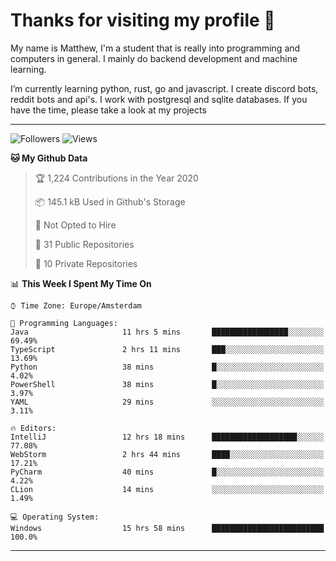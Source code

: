 # Thanks for visiting my profile 👋
My name is Matthew, I'm a student that is really into programming and computers in general. I mainly do backend development and machine learning.

I’m currently learning python, rust, go and javascript. I create discord bots, reddit bots and api's. I work with postgresql and sqlite databases. If you have the time, please take a look at my projects

---
![Followers](https://img.shields.io/github/followers/DankDumpster?style=social)
![Views](https://komarev.com/ghpvc/?username=DankDumpster&style=flat-square&color=green)
<!--START_SECTION:waka-->
**🐱 My Github Data** 

> 🏆 1,224 Contributions in the Year 2020
 > 
> 📦 145.1 kB Used in Github's Storage 
 > 
> 🚫 Not Opted to Hire
 > 
> 📜 31 Public Repositories
 > 
> 🔑 10 Private Repositories 

📊 **This Week I Spent My Time On** 

```text
⌚︎ Time Zone: Europe/Amsterdam

💬 Programming Languages: 
Java                     11 hrs 5 mins       █████████████████░░░░░░░░   69.49% 
TypeScript               2 hrs 11 mins       ███░░░░░░░░░░░░░░░░░░░░░░   13.69% 
Python                   38 mins             █░░░░░░░░░░░░░░░░░░░░░░░░   4.02% 
PowerShell               38 mins             █░░░░░░░░░░░░░░░░░░░░░░░░   3.97% 
YAML                     29 mins             ░░░░░░░░░░░░░░░░░░░░░░░░░   3.11%

🔥 Editors: 
IntelliJ                 12 hrs 18 mins      ███████████████████░░░░░░   77.08% 
WebStorm                 2 hrs 44 mins       ████░░░░░░░░░░░░░░░░░░░░░   17.21% 
PyCharm                  40 mins             █░░░░░░░░░░░░░░░░░░░░░░░░   4.22% 
CLion                    14 mins             ░░░░░░░░░░░░░░░░░░░░░░░░░   1.49%

💻 Operating System: 
Windows                  15 hrs 58 mins      █████████████████████████   100.0%

```


<!--END_SECTION:waka-->
-------
